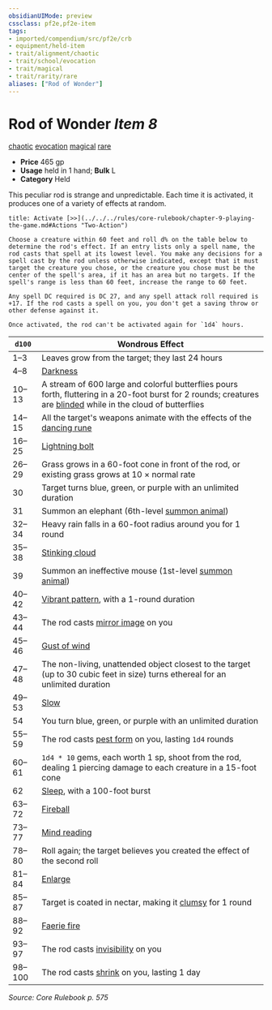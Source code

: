 ```yaml
---
obsidianUIMode: preview
cssclass: pf2e,pf2e-item
tags:
- imported/compendium/src/pf2e/crb
- equipment/held-item
- trait/alignment/chaotic
- trait/school/evocation
- trait/magical
- trait/rarity/rare
aliases: ["Rod of Wonder"]
---
```

# Rod of Wonder *Item 8*  
[chaotic](chaotic.md)  [evocation](evocation.md)  [magical](magical.md)  [rare](rare.md)  

- **Price** 465 gp
- **Usage** held in 1 hand; **Bulk** L
- **Category** Held

This peculiar rod is strange and unpredictable. Each time it is activated, it produces one of a variety of effects at random.

```ad-embed-ability
title: Activate [>>](../../../rules/core-rulebook/chapter-9-playing-the-game.md#Actions "Two-Action")

Choose a creature within 60 feet and roll d% on the table below to determine the rod's effect. If an entry lists only a spell name, the rod casts that spell at its lowest level. You make any decisions for a spell cast by the rod unless otherwise indicated, except that it must target the creature you chose, or the creature you chose must be the center of the spell's area, if it has an area but no targets. If the spell's range is less than 60 feet, increase the range to 60 feet.

Any spell DC required is DC 27, and any spell attack roll required is +17. If the rod casts a spell on you, you don't get a saving throw or other defense against it.

Once activated, the rod can't be activated again for `1d4` hours.
```

| `d100` | Wondrous Effect |
|--------|-----------------|
| 1–3 | Leaves grow from the target; they last 24 hours |
| 4–8 | [Darkness](../../spells/darkness.md) |
| 10–13 | A stream of 600 large and colorful butterflies pours forth, fluttering in a 20-foot burst for 2 rounds; creatures are [blinded](conditions.md#Blinded) while in the cloud of butterflies |
| 14–15 | All the target's weapons animate with the effects of the [dancing rune](dancing.md) |
| 16–25 | [Lightning bolt](../../spells/lightning-bolt.md) |
| 26–29 | Grass grows in a 60-foot cone in front of the rod, or existing grass grows at 10 × normal rate |
| 30 | Target turns blue, green, or purple with an unlimited duration |
| 31 | Summon an elephant (6th-level [summon animal](../../spells/summon-animal.md)) |
| 32–34 | Heavy rain falls in a 60-foot radius around you for 1 round |
| 35–38 | [Stinking cloud](../../spells/stinking-cloud.md) |
| 39 | Summon an ineffective mouse (1st-level [summon animal](../../spells/summon-animal.md)) |
| 40–42 | [Vibrant pattern](../../spells/vibrant-pattern.md), with a 1-round duration |
| 43–44 | The rod casts [mirror image](../../spells/mirror-image.md) on you |
| 45–46 | [Gust of wind](../../spells/gust-of-wind.md) |
| 47–48 | The non-living, unattended object closest to the target (up to 30 cubic feet in size) turns ethereal for an unlimited duration |
| 49–53 | [Slow](../../spells/slow.md) |
| 54 | You turn blue, green, or purple with an unlimited duration |
| 55–59 | The rod casts [pest form](../../spells/pest-form.md) on you, lasting `1d4` rounds |
| 60–61 | `1d4 * 10` gems, each worth 1 sp, shoot from the rod, dealing 1 piercing damage to each creature in a 15-foot cone |
| 62 | [Sleep](../../spells/sleep.md), with a 100-foot burst |
| 63–72 | [Fireball](../../spells/fireball.md) |
| 73–77 | [Mind reading](../../spells/mind-reading.md) |
| 78–80 | Roll again; the target believes you created the effect of the second roll |
| 81–84 | [Enlarge](../../spells/enlarge.md) |
| 85–87 | Target is coated in nectar, making it [clumsy](conditions.md#Clumsy) for 1 round |
| 88–92 | [Faerie fire](../../spells/faerie-fire.md) |
| 93–97 | The rod casts [invisibility](../../spells/invisibility.md) on you |
| 98–100 | The rod casts [shrink](../../spells/shrink.md) on you, lasting 1 day |


*Source: Core Rulebook p. 575*
